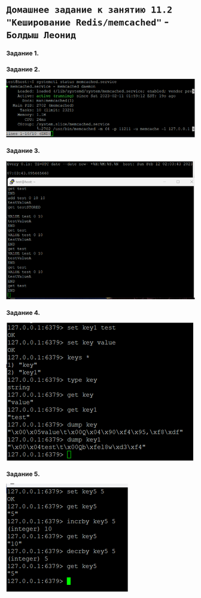 # `Домашнее задание к занятию 11.2 "Кеширование Redis/memcached"` - `Болдыш Леонид`

### Задание 1.

### Задание 2.

![image](https://github.com/themave-tech/Netology-sys/blob/main/sys-homework-11.02/img/Screenshot_20230211_010037.png)

### Задание 3.

![image](https://github.com/themave-tech/Netology-sys/blob/main/sys-homework-11.02/img/Screenshot_20230212_010358.png)

### Задание 4.

![image](https://github.com/themave-tech/Netology-sys/blob/main/sys-homework-11.02/img/Screenshot_20230212_011550.png)

### Задание 5.

![image](https://github.com/themave-tech/Netology-sys/blob/main/sys-homework-11.02/img/Screenshot_20230212_013422.png)
